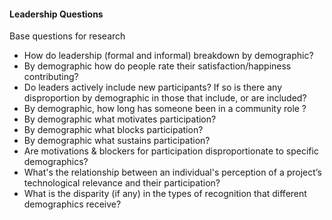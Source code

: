 #### Leadership Questions
Base questions for research

* How do leadership (formal and informal) breakdown by demographic?
* By demographic how do people rate their satisfaction/happiness contributing?  
* Do leaders actively include new participants?  If so is there any disproportion by demographic in those that include, or are included?
* By demographic, how long has someone been in a community role ?
* By demographic what motivates participation?
* By demographic what blocks participation?
* By demographic what sustains participation?  
* Are motivations & blockers for participation disproportionate to specific demographics?  
* What's the relationship between an individual's perception of a project’s technological relevance and their participation?
* What is the disparity (if any) in the types of recognition that different demographics receive?  
